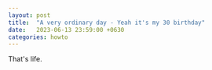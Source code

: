 ```yaml
---
layout: post
title:  "A very ordinary day - Yeah it's my 30 birthday"
date:   2023-06-13 23:59:00 +0630
categories: howto
---
```

That's life.

